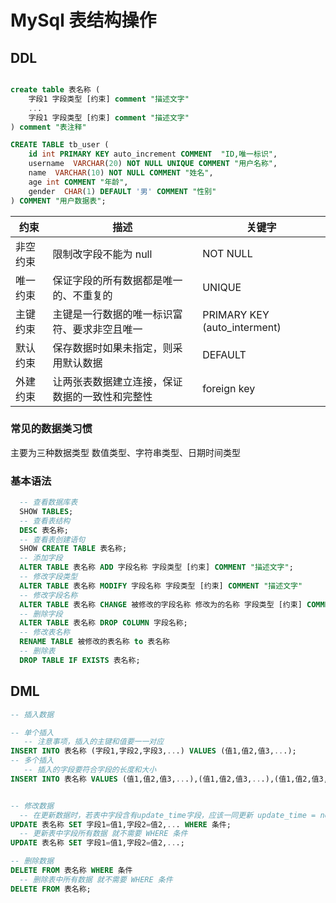 # MySql 表结构操作

## DDL

```sql

create table 表名称 (
    字段1 字段类型 [约束] comment "描述文字"
    ...
    字段1 字段类型 [约束] comment "描述文字"
) comment "表注释"

CREATE TABLE tb_user (
	id int PRIMARY KEY auto_increment COMMENT  "ID,唯一标识",
	username  VARCHAR(20) NOT NULL UNIQUE COMMENT "用户名称",
	name  VARCHAR(10) NOT NULL COMMENT "姓名",
	age int COMMENT "年龄",
	gender  CHAR(1) DEFAULT '男' COMMENT "性别"
) COMMENT "用户数据表";
```

| 约束     | 描述                                           | 关键字                       |
| -------- | ---------------------------------------------- | ---------------------------- |
| 非空约束 | 限制改字段不能为 null                          | NOT NULL                     |
| 唯一约束 | 保证字段的所有数据都是唯一的、不重复的         | UNIQUE                       |
| 主键约束 | 主键是一行数据的唯一标识富符、要求非空且唯一   | PRIMARY KEY (auto_interment) |
| 默认约束 | 保存数据时如果未指定，则采用默认数据           | DEFAULT                      |
| 外建约束 | 让两张表数据建立连接，保证数据的一致性和完整性 | foreign key                  |

### 常见的数据类习惯

主要为三种数据类型 数值类型、字符串类型、日期时间类型

### 基本语法

```sql
  -- 查看数据库表
  SHOW TABLES;
  -- 查看表结构
  DESC 表名称;
  -- 查看表创建语句
  SHOW CREATE TABLE 表名称;
  -- 添加字段
  ALTER TABLE 表名称 ADD 字段名称 字段类型 [约束] COMMENT "描述文字";
  -- 修改字段类型
  ALTER TABLE 表名称 MODIFY 字段名称 字段类型 [约束] COMMENT "描述文字"
  -- 修改字段名称
  ALTER TABLE 表名称 CHANGE 被修改的字段名称 修改为的名称 字段类型 [约束] COMMENT "描述文字"
  -- 删除字段
  ALTER TABLE 表名称 DROP COLUMN 字段名称;
  -- 修改表名称
  RENAME TABLE 被修改的表名称 to 表名称
  -- 删除表
  DROP TABLE IF EXISTS 表名称;
```

## DML

```sql
-- 插入数据

-- 单个插入
   -- 注意事项，插入的主键和值要一一对应
INSERT INTO 表名称 (字段1,字段2,字段3,...) VALUES (值1,值2,值3,...);
-- 多个插入
   -- 插入的字段要符合字段的长度和大小
INSERT INTO 表名称 VALUES (值1,值2,值3,...),(值1,值2,值3,...),(值1,值2,值3,...);


-- 修改数据
  -- 在更新数据时，若表中字段含有update_time字段，应该一同更新 update_time = now()
UPDATE 表名称 SET 字段1=值1,字段2=值2,... WHERE 条件;
  -- 更新表中字段所有数据 就不需要 WHERE 条件
UPDATE 表名称 SET 字段1=值1,字段2=值2,...;

-- 删除数据
DELETE FROM 表名称 WHERE 条件
  -- 删除表中所有数据 就不需要 WHERE 条件
DELETE FROM 表名称;
```
